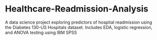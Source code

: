 # Healthcare-Readmission-Analysis
A data science project exploring predictors of hospital readmission using the Diabetes 130-US Hospitals dataset. Includes EDA, logistic regression, and ANOVA testing using IBM SPSS
